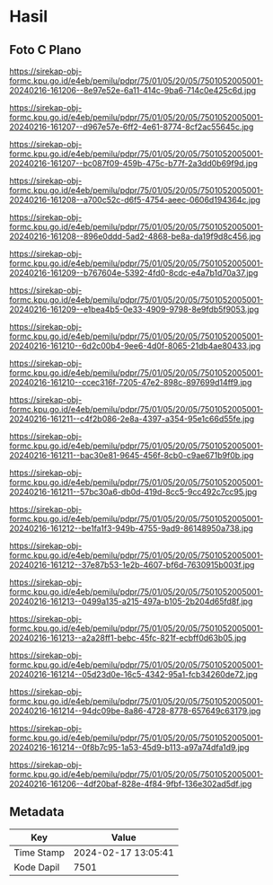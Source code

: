 # Hasil

## Foto C Plano

https://sirekap-obj-formc.kpu.go.id/e4eb/pemilu/pdpr/75/01/05/20/05/7501052005001-20240216-161206--8e97e52e-6a11-414c-9ba6-714c0e425c6d.jpg

https://sirekap-obj-formc.kpu.go.id/e4eb/pemilu/pdpr/75/01/05/20/05/7501052005001-20240216-161207--d967e57e-6ff2-4e61-8774-8cf2ac55645c.jpg

https://sirekap-obj-formc.kpu.go.id/e4eb/pemilu/pdpr/75/01/05/20/05/7501052005001-20240216-161207--bc087f09-459b-475c-b77f-2a3dd0b69f9d.jpg

https://sirekap-obj-formc.kpu.go.id/e4eb/pemilu/pdpr/75/01/05/20/05/7501052005001-20240216-161208--a700c52c-d6f5-4754-aeec-0606d194364c.jpg

https://sirekap-obj-formc.kpu.go.id/e4eb/pemilu/pdpr/75/01/05/20/05/7501052005001-20240216-161208--896e0ddd-5ad2-4868-be8a-da19f9d8c456.jpg

https://sirekap-obj-formc.kpu.go.id/e4eb/pemilu/pdpr/75/01/05/20/05/7501052005001-20240216-161209--b767604e-5392-4fd0-8cdc-e4a7b1d70a37.jpg

https://sirekap-obj-formc.kpu.go.id/e4eb/pemilu/pdpr/75/01/05/20/05/7501052005001-20240216-161209--e1bea4b5-0e33-4909-9798-8e9fdb5f9053.jpg

https://sirekap-obj-formc.kpu.go.id/e4eb/pemilu/pdpr/75/01/05/20/05/7501052005001-20240216-161210--6d2c00b4-9ee6-4d0f-8065-21db4ae80433.jpg

https://sirekap-obj-formc.kpu.go.id/e4eb/pemilu/pdpr/75/01/05/20/05/7501052005001-20240216-161210--ccec316f-7205-47e2-898c-897699d14ff9.jpg

https://sirekap-obj-formc.kpu.go.id/e4eb/pemilu/pdpr/75/01/05/20/05/7501052005001-20240216-161211--c4f2b086-2e8a-4397-a354-95e1c66d55fe.jpg

https://sirekap-obj-formc.kpu.go.id/e4eb/pemilu/pdpr/75/01/05/20/05/7501052005001-20240216-161211--bac30e81-9645-456f-8cb0-c9ae671b9f0b.jpg

https://sirekap-obj-formc.kpu.go.id/e4eb/pemilu/pdpr/75/01/05/20/05/7501052005001-20240216-161211--57bc30a6-db0d-419d-8cc5-9cc492c7cc95.jpg

https://sirekap-obj-formc.kpu.go.id/e4eb/pemilu/pdpr/75/01/05/20/05/7501052005001-20240216-161212--be1fa1f3-949b-4755-9ad9-86148950a738.jpg

https://sirekap-obj-formc.kpu.go.id/e4eb/pemilu/pdpr/75/01/05/20/05/7501052005001-20240216-161212--37e87b53-1e2b-4607-bf6d-7630915b003f.jpg

https://sirekap-obj-formc.kpu.go.id/e4eb/pemilu/pdpr/75/01/05/20/05/7501052005001-20240216-161213--0499a135-a215-497a-b105-2b204d65fd8f.jpg

https://sirekap-obj-formc.kpu.go.id/e4eb/pemilu/pdpr/75/01/05/20/05/7501052005001-20240216-161213--a2a28ff1-bebc-45fc-821f-ecbff0d63b05.jpg

https://sirekap-obj-formc.kpu.go.id/e4eb/pemilu/pdpr/75/01/05/20/05/7501052005001-20240216-161214--05d23d0e-16c5-4342-95a1-fcb34260de72.jpg

https://sirekap-obj-formc.kpu.go.id/e4eb/pemilu/pdpr/75/01/05/20/05/7501052005001-20240216-161214--94dc09be-8a86-4728-8778-657649c63179.jpg

https://sirekap-obj-formc.kpu.go.id/e4eb/pemilu/pdpr/75/01/05/20/05/7501052005001-20240216-161214--0f8b7c95-1a53-45d9-b113-a97a74dfa1d9.jpg

https://sirekap-obj-formc.kpu.go.id/e4eb/pemilu/pdpr/75/01/05/20/05/7501052005001-20240216-161206--4df20baf-828e-4f84-9fbf-136e302ad5df.jpg


## Metadata

| Key        | Value               |
| ---------- | ------------------- |
| Time Stamp | 2024-02-17 13:05:41 |
| Kode Dapil | 7501                |



